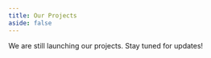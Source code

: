 ```yaml
---
title: Our Projects
aside: false
---
```


We are still launching our projects. Stay tuned for updates!
